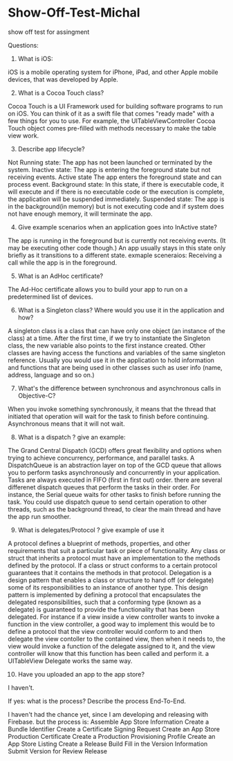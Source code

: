 # Show-Off-Test-Michal
show off test for assingment

Questions: 
1. What is iOS: 

iOS is a mobile operating system for iPhone, iPad, and other Apple mobile devices, that was developed by Apple.

2. What is a Cocoa Touch class?

Cocoa Touch is a UI Framework used for building software programs to run on iOS. 
You can think of it as a swift file that comes "ready made" with a few things for you to use. 
For example, the UITableViewController Cocoa Touch object comes pre-filled with methods necessary to make the table view work.

3. Describe app lifecycle?

Not Running state: The app has not been launched or terminated by the system.
Inactive state: The app is entering the foreground state but not receiving events.
Active state The app enters the foreground state and can process event.
Background state: In this state, if there is executable code, it will execute and if there is no executable code or the execution is complete, the application will be suspended immediately.
Suspended state: The app is in the background(in memory) but is not executing code and if system does not have enough memory, it will terminate the app.

4. Give example scenarios when an application goes into InActive state?

The app is running in the foreground but is currently not receiving events. (It may be executing other code though.) 
An app usually stays in this state only briefly as it transitions to a different state.
exmaple sceneraios: Receiving a call while the app is in the foreground.

5. What is an AdHoc certificate?

The Ad-Hoc certificate allows you to build your app to run on a predetermined list of devices. 

6. What is a Singleton class? Where would you use it in the application and how?

A singleton class is a class that can have only one object (an instance of the class) at a time. After the first time, if we try to instantiate the Singleton class, the new variable also points to the first instance created. 
Other classes are having access the functions and variables of the same singleton reference.
Usually you would use it in the application to hold information and functions that are being used in other classes such as user info (name, address, language and so on.)

7. What's the difference between synchronous and asynchronous calls in Objective-C? 

When you invoke something synchronously, it means that the thread that initiated that operation will wait for the task to finish before continuing. 
Asynchronous means that it will not wait.

8. What is a dispatch ? give an example:

The Grand Central Dispatch (GCD) offers great flexibility and options when trying to achieve concurrency, performance, and parallel tasks.
A DispatchQueue is an abstraction layer on top of the GCD queue that allows you to perform tasks asynchronously and concurrently in your application. 
Tasks are always executed in FIFO (first in first out) order.
there are several differenet dispatch queues that perform the tasks in their order. 
For instance, the Serial queue waits for other tasks to finish before running the task.
You could use dispatch queue to send certain operation to other threads, such as the background thread, to clear the main thread and have the app run smoother.

9. What is delegates/Protocol ? give example of use it

A protocol defines a blueprint of methods, properties, and other requirements that suit a particular task or piece of functionality.
Any class or struct that inherits a protocol must have an implementation to the methods defined by the protocol.
If a class or struct conforms to a certain protocol guarantees that it contains the methods in that protocol. 
Delegation is a design pattern that enables a class or structure to hand off (or delegate) some of its responsibilities to an instance of another type. 
This design pattern is implemented by defining a protocol that encapsulates the delegated responsibilities, such that a conforming type (known as a delegate) is guaranteed to provide the functionality that has been delegated. 
For instance if a view inside a view controller wants to invoke a function in the view controller, a good way to implement this would be to define a protocol that the view controller would conform to and then delegate the view contoller to the contained view, then when it needs to, the view would invoke a function of the delegate assigned to it, and the view controller will know that this function has been called and perform it.
a UITableView Delegate works the same way.

10. Have you uploaded an app to the app store?

I haven't.

If yes: what is the process? Describe the process End-To-End.

I haven't had the chance yet, since I am developing and releasing with Firebase.
but the process is: 
Assemble App Store Information
Create a Bundle Identifier
Create a Certificate Signing Request
Create an App Store Production Certificate
Create a Production Provisioning Profile
Create an App Store Listing
Create a Release Build
Fill in the Version Information
Submit Version for Review
Release

